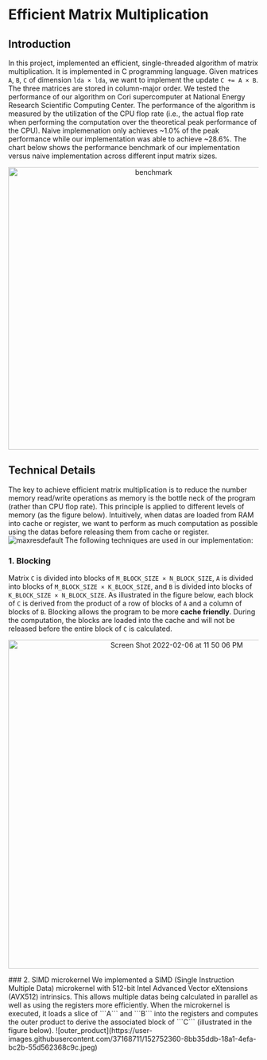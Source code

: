 # Efficient Matrix Multiplication

## Introduction
In this project, implemented an efficient, single-threaded algorithm of matrix multiplication. It is implemented in C programming language. Given matrices ```A```, ```B```, ```C``` of dimension ```lda × lda```, we want to implement the update ```C += A × B```. The three matrices are stored in column-major order. We tested the performance of our algorithm on Cori supercomputer at National Energy Research Scientific Computing Center. The performance of the algorithm is measured by the utilization of the CPU flop rate (i.e., the actual flop rate when performing the computation over the theoretical peak performance of the CPU). Naive implemenation only achieves ~1.0% of the peak performance while our implementation was able to achieve ~28.6%. The chart below shows the performance benchmark of our implementation versus naive implementation across different input matrix sizes.

<p align="center">
<img width="569" alt="benchmark" src="https://user-images.githubusercontent.com/37168711/152744868-750c7e8d-036f-4bef-a02e-b5878ffc32f2.png">
</p>

## Technical Details
The key to achieve efficient matrix multiplication is to reduce the number memory read/write operations as memory is the bottle neck of the program (rather than CPU flop rate). This principle is applied to different levels of memory (as the figure below). Intuitively, when datas are loaded from RAM into cache or register, we want to perform as much computation as possible using the datas before releasing them from cache or register.
![maxresdefault](https://user-images.githubusercontent.com/37168711/152750417-d5240b1d-b73f-482c-aefc-4104c8842a64.jpeg)
The following techniques are used in our implementation:
### 1. Blocking
Matrix ```C``` is divided into blocks of ```M_BLOCK_SIZE × N_BLOCK_SIZE```, ```A``` is divided into blocks of ```M_BLOCK_SIZE × K_BLOCK_SIZE```, and ```B``` is divided into blocks of ```K_BLOCK_SIZE × N_BLOCK_SIZE```. As illustrated in the figure below, each block of ```C``` is derived from the product of a row of blocks of ```A``` and a column of blocks of ```B```. Blocking allows the program to be more **cache friendly**. During the computation, the blocks are loaded into the cache and will not be released before the entire block of ```C``` is calculated.
<p align="center">
<img width="662" alt="Screen Shot 2022-02-06 at 11 50 06 PM" src="https://user-images.githubusercontent.com/37168711/152746649-8492055e-5846-4ef4-af53-a6a3ffb4c727.png">
</p>
### 2. SIMD microkernel
We implemented a SIMD (Single Instruction Multiple Data) microkernel with 512-bit Intel Advanced Vector eXtensions (AVX512) intrinsics. This allows multiple datas being calculated in parallel as well as using the registers more efficiently. When the microkernel is executed, it loads a slice of ```A``` and ```B``` into the registers and computes the outer product to derive the associated block of ```C``` (illustrated in the figure below).
![outer_product](https://user-images.githubusercontent.com/37168711/152752360-8bb35ddb-18a1-4efa-bc2b-55d562368c9c.jpeg)
